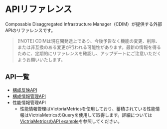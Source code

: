# APIリファレンス

Composable Disaggregated Infrastructure Manager（CDIM）が提供する外部APIのリファレンスです。

> [!NOTE] CDIMは現在開発途上であり、今後予告なく機能の変更、削除、または非互換のある変更が行われる可能性があります。最新の情報を得るために、定期的にリファレンスを確認し、アップデートにご注意いただくようお願いいたします。

## API一覧

* [構成反映API][]
* [構成情報管理API][]
* 性能情報管理API
  * 性能情報管理はVictoriaMetricsを使用しており、蓄積されている性能情報はVictriaMetricsのQueryを使用して取得します。詳細については[VictriaMetricsのAPI example][]を参照してください。

[構成反映API]: https://project-cdim.github.io/docs/api-reference/ja/layout-apply-api/index.html
[構成情報管理API]: https://project-cdim.github.io/docs/api-reference/ja/configuration-management-api/index.html
[VictriaMetricsのAPI example]: https://docs.victoriametrics.com/url-examples/#apiv1query_range